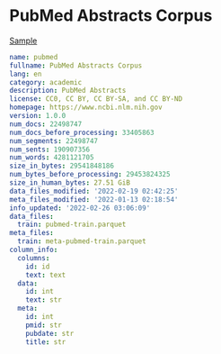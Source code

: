 # PubMed Abstracts Corpus
 
[Sample](../sample/pubmed.txt)
 
<!-- MARKDOWN-AUTO-DOCS:START (CODE:src=../../../ekorpkit/resources/corpora/pubmed.yaml) -->
<!-- The below code snippet is automatically added from ../../../ekorpkit/resources/corpora/pubmed.yaml -->
```yaml
name: pubmed
fullname: PubMed Abstracts Corpus
lang: en
category: academic
description: PubMed Abstracts
license: CC0, CC BY, CC BY-SA, and CC BY-ND
homepage: https://www.ncbi.nlm.nih.gov
version: 1.0.0
num_docs: 22498747
num_docs_before_processing: 33405863
num_segments: 22498747
num_sents: 190907356
num_words: 4281121705
size_in_bytes: 29541848186
num_bytes_before_processing: 29453824325
size_in_human_bytes: 27.51 GiB
data_files_modified: '2022-02-19 02:42:25'
meta_files_modified: '2022-01-13 02:18:54'
info_updated: '2022-02-26 03:06:09'
data_files:
  train: pubmed-train.parquet
meta_files:
  train: meta-pubmed-train.parquet
column_info:
  columns:
    id: id
    text: text
  data:
    id: int
    text: str
  meta:
    id: int
    pmid: str
    pubdate: str
    title: str
```
<!-- MARKDOWN-AUTO-DOCS:END -->
